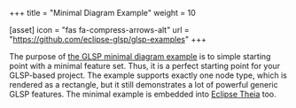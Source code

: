 +++
title = "Minimal Diagram Example"
weight = 10

[asset]
  icon = "fas fa-compress-arrows-alt"
  url = "https://github.com/eclipse-glsp/glsp-examples"
+++

The purpose of [the GLSP minimal diagram example](https://github.com/eclipse-glsp/glsp-examples) is to simple starting point with a minimal feature set. Thus, it is a perfect starting point for your GLSP-based project. The example supports exactly one node type, which is rendered as a rectangle, but it still demonstrates a lot of powerful generic GLSP features. The minimal example is embedded into [Eclipse Theia](https://eclipsesource.com/technology/eclipse-theia/) too.
